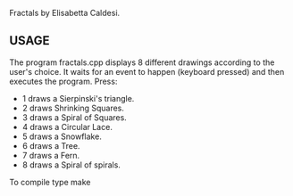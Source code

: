 Fractals by Elisabetta Caldesi.

USAGE
------------
The program fractals.cpp displays 8 different drawings according to the user's choice. 
It waits for an event to happen (keyboard pressed) and then executes the program. 
Press:
- 1 draws a Sierpinski's triangle. 
- 2 draws Shrinking Squares.
- 3 draws a Spiral of Squares.
- 4 draws a Circular Lace.
- 5 draws a Snowflake.
- 6 draws a Tree.
- 7 draws a Fern.
- 8 draws a Spiral of spirals.

To compile type make
